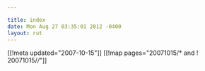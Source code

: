 ```yaml
---

title: index
date: Mon Aug 27 03:35:01 2012 -0400
layout: rut
---
```


[[!meta updated="2007-10-15"]]
[[!map pages="20071015/* and ! 20071015/*/*"]]
